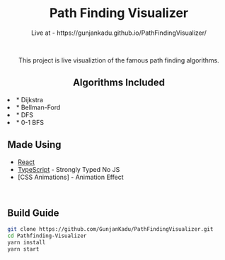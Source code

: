 <h1 align="center">Path Finding Visualizer</h1>

<p align="center">Live at - https://gunjankadu.github.io/PathFindingVisualizer/ </p>
<br/>
<p align="center"> This project is live visualiztion of the famous path finding algorithms. </p>
  

<h2 align="center">Algorithms Included</h2>
<li>* Dijkstra</li>
<li>* Bellman-Ford</li>
<li>* DFS</li>
<li>* 0-1 BFS</li>
                                                       


## Made Using

- [React](https://github.com/facebook/react)
- [TypeScript](https://github.com/microsoft/TypeScript) - Strongly Typed No JS
- [CSS Animations] - Animation Effect

<br>

## Build Guide

```bash
git clone https://github.com/GunjanKadu/PathFindingVisualizer.git
cd Pathfinding-Visualizer
yarn install
yarn start
```

<br>
